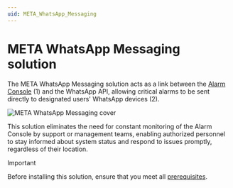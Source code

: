 ```yaml
---
uid: META_WhatsApp_Messaging
---
```


# META WhatsApp Messaging solution

The META WhatsApp Messaging solution acts as a link between the [Alarm Console](xref:Working_with_the_Alarm_Console) (1) and the WhatsApp API, allowing critical alarms to be sent directly to designated users' WhatsApp devices (2).

![META WhatsApp Messaging cover](~/user-guide/images/META_WhatsApp_Messaging_Cover.png)

This solution eliminates the need for constant monitoring of the Alarm Console by support or management teams, enabling authorized personnel to stay informed about system status and respond to issues promptly, regardless of their location.

> [!IMPORTANT]
> Before installing this solution, ensure that you meet all [prerequisites](xref:META_WhatsApp_Messaging_Installation#prerequisites).
